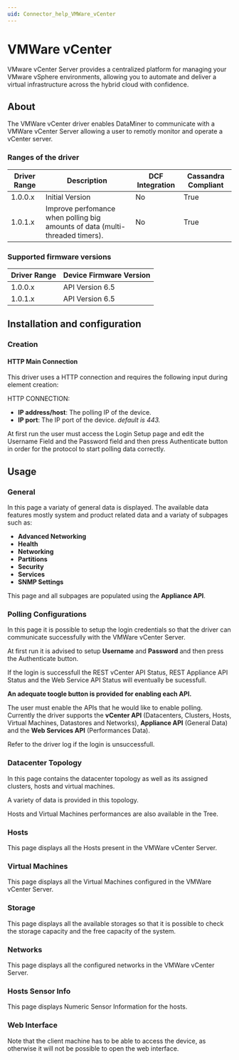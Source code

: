```yaml
---
uid: Connector_help_VMWare_vCenter
---
```


# VMWare vCenter

VMware vCenter Server provides a centralized platform for managing your VMware vSphere environments, allowing you to automate and deliver a virtual infrastructure across the hybrid cloud with confidence.

## About

The VMWare vCenter driver enables DataMiner to communicate with a VMWare vCenter Server allowing a user to remotly monitor and operate a vCenter server.

### Ranges of the driver

| **Driver Range** | **Description**                                                              | **DCF Integration** | **Cassandra Compliant** |
|------------------|------------------------------------------------------------------------------|---------------------|-------------------------|
| 1.0.0.x          | Initial Version                                                              | No                  | True                    |
| 1.0.1.x          | Improve perfomance when polling big amounts of data (multi-threaded timers). | No                  | True                    |

### Supported firmware versions

| **Driver Range** | **Device Firmware Version** |
|------------------|-----------------------------|
| 1.0.0.x          | API Version 6.5             |
| 1.0.1.x          | API Version 6.5             |

## Installation and configuration

### Creation

#### HTTP Main Connection

This driver uses a HTTP connection and requires the following input during element creation:

HTTP CONNECTION:

- **IP address/host**: The polling IP of the device.
- **IP port**: The IP port of the device. *default is 443.*

At first run the user must access the Login Setup page and edit the Username Field and the Password field and then press Authenticate button in order for the protocol to start polling data correctly.

## Usage

### General

In this page a variaty of general data is displayed. The available data features mostly system and product related data and a variaty of subpages such as:

- **Advanced Networking**
- **Health**
- **Networking**
- **Partitions**
- **Security**
- **Services**
- **SNMP Settings**

This page and all subpages are populated using the **Appliance API**.

### Polling Configurations

In this page it is possible to setup the login credentials so that the driver can communicate successfully with the VMWare vCenter Server.

At first run it is advised to setup **Username** and **Password** and then press the Authenticate button.

If the login is successfull the REST vCenter API Status, REST Appliance API Status and the Web Service API Status will eventually be sucessfull.

**An adequate toogle button is provided for enabling each API.**

The user must enable the APIs that he would like to enable polling. Currently the driver supports the **vCenter API** (Datacenters, Clusters, Hosts, Virtual Machines, Datastores and Networks), **Appliance API** (General Data) and the **Web Services API** (Performances Data).

Refer to the driver log if the login is unsuccessfull.

### Datacenter Topology

In this page contains the datacenter topology as well as its assigned clusters, hosts and virtual machines.

A variety of data is provided in this topology.

Hosts and Virtual Machines performances are also available in the Tree.

### Hosts

This page displays all the Hosts present in the VMWare vCenter Server.

### Virtual Machines

This page displays all the Virtual Machines configured in the VMWare vCenter Server.

### Storage

This page displays all the available storages so that it is possible to check the storage capacity and the free capacity of the system.

### Networks

This page displays all the configured networks in the VMWare vCenter Server.

### Hosts Sensor Info

This page displays Numeric Sensor Information for the hosts.

### Web Interface

Note that the client machine has to be able to access the device, as otherwise it will not be possible to open the web interface.
